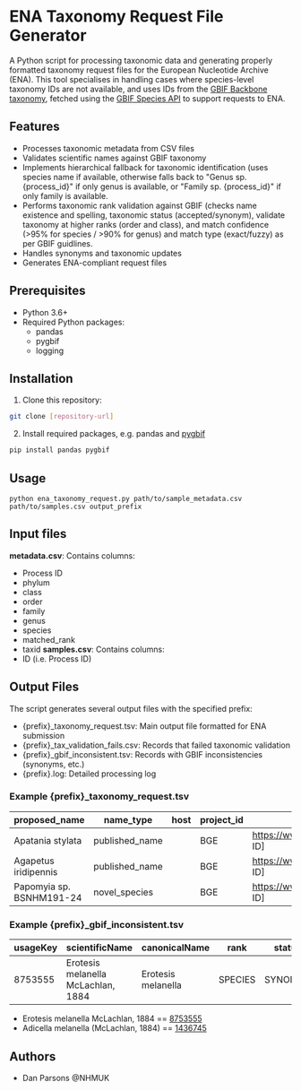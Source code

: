 # ENA Taxonomy Request File Generator
A Python script for processing taxonomic data and generating properly formatted taxonomy request files for the European Nucleotide Archive (ENA). This tool specialises in handling cases where species-level taxonomy IDs are not available, and uses IDs from the [GBIF Backbone taxonomy](https://www.gbif.org/dataset/d7dddbf4-2cf0-4f39-9b2a-bb099caae36c), fetched using the [GBIF Species API](https://techdocs.gbif.org/en/openapi/v1/species) to support requests to ENA.

## Features
- Processes taxonomic metadata from CSV files
- Validates scientific names against GBIF taxonomy
- Implements hierarchical fallback for taxonomic identification (uses species name if available, otherwise falls back to "Genus sp. {process_id}" if only genus is available, or "Family sp. {process_id}" if only family is available.
- Performs taxonomic rank validation against GBIF (checks name existence and spelling, taxonomic status (accepted/synonym), validate taxonomy at higher ranks (order and class), and match confidence (>95% for species / >90% for genus) and match type (exact/fuzzy) as per GBIF guidlines.
- Handles synonyms and taxonomic updates
- Generates ENA-compliant request files

## Prerequisites
- Python 3.6+
- Required Python packages:
  - pandas
  - pygbif
  - logging

## Installation
1. Clone this repository:
```bash
git clone [repository-url]
```
2. Install required packages, e.g. pandas and [pygbif](https://github.com/gbif/pygbif)
```bash
pip install pandas pygbif
```

## Usage
```
python ena_taxonomy_request.py path/to/sample_metadata.csv path/to/samples.csv output_prefix
```

## Input files
**metadata.csv**: Contains columns:
- Process ID
- phylum
- class
- order
- family
- genus
- species
- matched_rank
- taxid
**samples.csv**: Contains columns:
- ID (i.e. Process ID)

## Output Files
The script generates several output files with the specified prefix:
- {prefix}_taxonomy_request.tsv: Main output file formatted for ENA submission
- {prefix}_tax_validation_fails.csv: Records that failed taxonomic validation
- {prefix}_gbif_inconsistent.tsv: Records with GBIF inconsistencies (synonyms, etc.)
- {prefix}.log: Detailed processing log

### Example {prefix}_taxonomy_request.tsv
| proposed_name  | name_type | host | project_id | description |
| --------- | --------- |--------- | --------- | --------- |
| Apatania stylata  | published_name |  | BGE | https://www.gbif.org/species/[GBIF ID] | 
| Agapetus iridipennis | published_name |  | BGE | https://www.gbif.org/species/[GBIF ID] | 
| Papomyia sp. BSNHM191-24 | novel_species |  | BGE | https://www.gbif.org/species/[GBIF ID] | 

### Example {prefix}_gbif_inconsistent.tsv
| usageKey |	scientificName |	canonicalName |	rank |	status |	confidence |	matchType |	kingdom |	phylum | order |	family |	genus |	species |	kingdomKey |	phylumKey |	classKey |	orderKey |	familyKey |	genusKey |	speciesKey |	synonym |	class |	index	| acceptedUsageKey |
| --- |	--- |	--- |	--- |	--- |	--- |	--- |	--- |	--- | --- |	--- |	--- |	--- |	--- |	--- |	--- |	--- |	--- |	--- |	--- |	--- |	--- |	---	| --- |
| 8753555	| Erotesis melanella McLachlan, 1884 | Erotesis melanella	| SPECIES	| SYNONYM	| 98	| EXACT	| Animalia	| Arthropoda |	Trichoptera |	Leptoceridae |	Adicella |	Adicella melanella |	1 |	54 |	216 | 1003	| 4395	| 1436670	| 1436745	| True |	Insecta	| 5	| 1436745 |

  - Erotesis melanella McLachlan, 1884 == [8753555](https://www.gbif.org/species/8753555)
  - Adicella melanella (McLachlan, 1884) == [1436745](https://www.gbif.org/species/1436745)

## Authors
- Dan Parsons @NHMUK
